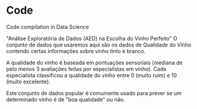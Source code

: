 # Code
Code compilation in Data Science

"Análise Exploratória de Dados (AED) na Escolha do Vinho Perfeito"
O conjunto de dados que usaremos aqui são os dados de Qualidade do Vinho contendo certas informações sobre vinho tinto e branco.

A qualidade do vinho é baseada em pontuações sensoriais (mediana de pelo menos 3 avaliações feitas por especialistas em vinho). Cada especialista classificou a qualidade do vinho entre 0 (muito ruim) e 10 (muito excelente).

Este conjunto de dados popular é comumente usado para prever se um determinado vinho é de "boa qualidade" ou não.
